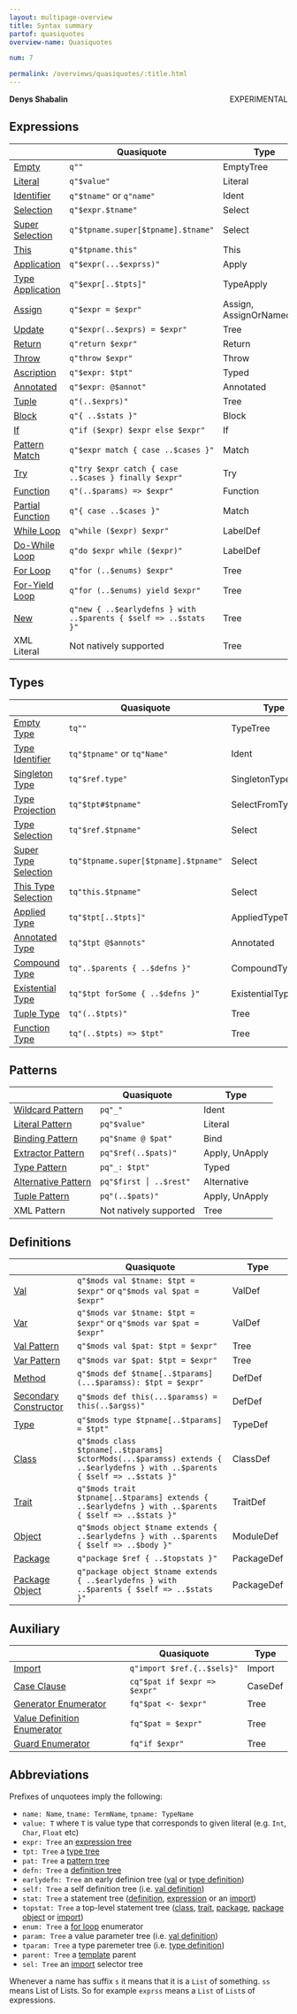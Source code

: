 ```yaml
---
layout: multipage-overview
title: Syntax summary
partof: quasiquotes
overview-name: Quasiquotes

num: 7

permalink: /overviews/quasiquotes/:title.html
---
```

**Denys Shabalin** <span class="tag" style="float: right;">EXPERIMENTAL</span>

## Expressions


                         | Quasiquote                                                       | Type
-------------------------|------------------------------------------------------------------|-------------------------
 [Empty][101]            | `q""`                                                            | EmptyTree
 [Literal][102]          | `q"$value"`                                                      | Literal
 [Identifier][103]       | `q"$tname"` or `q"name"`                                         | Ident
 [Selection][103]        | `q"$expr.$tname"`                                                | Select
 [Super Selection][104]  | `q"$tpname.super[$tpname].$tname"`                               | Select
 [This][104]             | `q"$tpname.this"`                                                | This
 [Application][105]      | `q"$expr(...$exprss)"`                                           | Apply
 [Type Application][105] | `q"$expr[..$tpts]"`                                              | TypeApply
 [Assign][106]           | `q"$expr = $expr"`                                               | Assign, AssignOrNamedArg
 [Update][106]           | `q"$expr(..$exprs) = $expr"`                                     | Tree
 [Return][107]           | `q"return $expr"`                                                | Return
 [Throw][108]            | `q"throw $expr"`                                                 | Throw
 [Ascription][109]       | `q"$expr: $tpt"`                                                 | Typed
 [Annotated][110]        | `q"$expr: @$annot"`                                              | Annotated
 [Tuple][111]            | `q"(..$exprs)"`                                                  | Tree
 [Block][112]            | `q"{ ..$stats }"`                                                | Block
 [If][113]               | `q"if ($expr) $expr else $expr"`                                 | If
 [Pattern Match][114]    | `q"$expr match { case ..$cases }"`                               | Match
 [Try][115]              | `q"try $expr catch { case ..$cases } finally $expr"`             | Try
 [Function][116]         | `q"(..$params) => $expr"`                                        | Function
 [Partial Function][117] | `q"{ case ..$cases }"`                                           | Match
 [While Loop][118]       | `q"while ($expr) $expr"`                                         | LabelDef
 [Do-While Loop][118]    | `q"do $expr while ($expr)"`                                      | LabelDef
 [For Loop][119]         | `q"for (..$enums) $expr"`                                        | Tree
 [For-Yield Loop][119]   | `q"for (..$enums) yield $expr"`                                  | Tree
 [New][120]              | `q"new { ..$earlydefns } with ..$parents { $self => ..$stats }"` | Tree
 XML Literal             | Not natively supported                                           | Tree


[101]: expression-details.html#empty
[102]: expression-details.html#literal
[103]: expression-details.html#identifier-and-selection
[104]: expression-details.html#super-and-this
[105]: expression-details.html#application-and-type-application
[106]: expression-details.html#assign-and-update
[107]: expression-details.html#return
[108]: expression-details.html#throw
[109]: expression-details.html#ascription
[110]: expression-details.html#annotation
[111]: expression-details.html#tuple
[112]: expression-details.html#block
[113]: expression-details.html#if
[114]: expression-details.html#pattern-match
[115]: expression-details.html#try
[116]: expression-details.html#function
[117]: expression-details.html#partial-function
[118]: expression-details.html#while-and-do-while-loops
[119]: expression-details.html#for-and-for-yield-loops
[120]: expression-details.html#new

## Types

                             | Quasiquote                            | Type
-----------------------------|---------------------------------------|---------------------
 [Empty Type][201]           | `tq""`                                | TypeTree
 [Type Identifier][202]      | `tq"$tpname"` or `tq"Name"`           | Ident
 [Singleton Type][203]       | `tq"$ref.type"`                       | SingletonTypeTree
 [Type Projection][204]      | `tq"$tpt#$tpname"`                    | SelectFromTypeTree
 [Type Selection][204]       | `tq"$ref.$tpname"`                    | Select
 [Super Type Selection][204] | `tq"$tpname.super[$tpname].$tpname"`  | Select
 [This Type Selection][204]  | `tq"this.$tpname"`                    | Select
 [Applied Type][205]         | `tq"$tpt[..$tpts]"`                   | AppliedTypeTree
 [Annotated Type][206]       | `tq"$tpt @$annots"`                   | Annotated
 [Compound Type][207]        | `tq"..$parents { ..$defns }"`         | CompoundTypeTree
 [Existential Type][208]     | `tq"$tpt forSome { ..$defns }"`       | ExistentialTypeTree
 [Tuple Type][209]           | `tq"(..$tpts)"`                       | Tree
 [Function Type][210]        | `tq"(..$tpts) => $tpt"`               | Tree

[201]: type-details.html#empty-type
[202]: type-details.html#type-identifier
[203]: type-details.html#singleton-type
[204]: type-details.html#type-projection
[205]: type-details.html#applied-type
[206]: type-details.html#annotated-type
[207]: type-details.html#compound-type
[208]: type-details.html#existential-type
[209]: type-details.html#tuple-type
[210]: type-details.html#function-type

## Patterns

                            | Quasiquote             | Type
----------------------------|------------------------|-------------------
 [Wildcard Pattern][301]    | `pq"_"`                | Ident
 [Literal Pattern][302]     | `pq"$value"`           | Literal
 [Binding Pattern][303]     | `pq"$name @ $pat"`     | Bind
 [Extractor Pattern][304]   | `pq"$ref(..$pats)"`    | Apply, UnApply
 [Type Pattern][305]        | `pq"_: $tpt"`          | Typed
 [Alternative Pattern][306] | `pq"$first │ ..$rest"` | Alternative
 [Tuple Pattern][307]       | `pq"(..$pats)"`        | Apply, UnApply
 XML Pattern                | Not natively supported | Tree

[301]: pattern-details.html#wildcard-pattern
[302]: pattern-details.html#literal-pattern
[303]: pattern-details.html#binding-pattern
[304]: pattern-details.html#extractor-pattern
[305]: pattern-details.html#type-pattern
[306]: pattern-details.html#alternative-pattern
[307]: pattern-details.html#tuple-pattern

## Definitions

                              | Quasiquote                                                                                                                  | Type
------------------------------|-----------------------------------------------------------------------------------------------------------------------------|-----------
 [Val][401]                   | `q"$mods val $tname: $tpt = $expr"` or `q"$mods val $pat = $expr"`                                                          | ValDef
 [Var][401]                   | `q"$mods var $tname: $tpt = $expr"` or `q"$mods var $pat = $expr"`                                                          | ValDef
 [Val Pattern][403]           | `q"$mods val $pat: $tpt = $expr"`                                                                                           | Tree
 [Var Pattern][404]           | `q"$mods var $pat: $tpt = $expr"`                                                                                           | Tree
 [Method][403]                | `q"$mods def $tname[..$tparams](...$paramss): $tpt = $expr"`                                                                | DefDef
 [Secondary Constructor][404] | `q"$mods def this(...$paramss) = this(..$argss)"`                                                                           | DefDef
 [Type][405]                  | `q"$mods type $tpname[..$tparams] = $tpt"`                                                                                  | TypeDef
 [Class][406]                 | `q"$mods class $tpname[..$tparams] $ctorMods(...$paramss) extends { ..$earlydefns } with ..$parents { $self => ..$stats }"` | ClassDef
 [Trait][407]                 | `q"$mods trait $tpname[..$tparams] extends { ..$earlydefns } with ..$parents { $self => ..$stats }"`                        | TraitDef
 [Object][408]                | `q"$mods object $tname extends { ..$earlydefns } with ..$parents { $self => ..$body }"`                                     | ModuleDef
 [Package][409]               | `q"package $ref { ..$topstats }"`                                                                                           | PackageDef
 [Package Object][410]        | `q"package object $tname extends { ..$earlydefns } with ..$parents { $self => ..$stats }"`                                  | PackageDef

[401]: definition-details.html#val-and-var-definitions
[402]: definition-details.html#pattern-definitions
[403]: definition-details.html#method-definition
[404]: definition-details.html#secondary-constructor-definition
[405]: definition-details.html#type-definition
[406]: definition-details.html#class-definition
[407]: definition-details.html#trait-definition
[408]: definition-details.html#object-definition
[409]: definition-details.html#package-definition
[410]: definition-details.html#package-object-definition

## Auxiliary

                                    | Quasiquote                  | Type
------------------------------------|-----------------------------|--------
 [Import][501]                      | `q"import $ref.{..$sels}"`  | Import
 [Case Clause][502]                 | `cq"$pat if $expr => $expr"`| CaseDef
 [Generator Enumerator][503]        | `fq"$pat <- $expr"`         | Tree
 [Value Definition Enumerator][503] | `fq"$pat = $expr"`          | Tree
 [Guard Enumerator][503]            | `fq"if $expr"`              | Tree


[501]: expression-details.html#import
[502]: expression-details.html#pattern-match
[503]: expression-details.html#for-and-for-yield-loops

## Abbreviations

Prefixes of unquotees imply the following:

* `name: Name`, `tname: TermName`, `tpname: TypeName`
* `value: T` where `T` is value type that corresponds to given literal (e.g. `Int`, `Char`, `Float` etc)
* `expr: Tree` an [expression tree](#expressions)
* `tpt: Tree` a [type tree](#types)
* `pat: Tree` a [pattern tree](#patterns)
* `defn: Tree` a [definition tree](#definitions)
* `earlydefn: Tree` an early definion tree ([val](definition-details.html#val-and-var-definitions) or [type definition](definition-details.html#type-definition))
* `self: Tree` a self definition tree (i.e. [val definition](definition-details.html#val-and-var-definitions))
* `stat: Tree` a statement tree ([definition](#definitions), [expression](#expressions) or an [import](expression-details.html#import))
* `topstat: Tree` a top-level statement tree ([class](definition-details.html#class-definition), [trait](definition-details.html#trait-definition), [package](definition-details.html#package-definition), [package object](definition-details.html#package-object-definition) or [import](expression-details.html#import))
* `enum: Tree` a [for loop](expression-details.html#for-and-for-yield-loops) enumerator
* `param: Tree` a value parameter tree (i.e. [val definition](definition-details.html#val-and-var-definitions))
* `tparam: Tree` a type paremeter tree (i.e. [type definition](definition-details.html#type-definition))
* `parent: Tree` a [template](definition-details.html#templates) parent
* `sel: Tree` an [import](expression-details.html#import) selector tree

Whenever a name has suffix `s` it means that it is a `List` of something. `ss` means List of Lists. So for example `exprss` means a `List` of `List`s of expressions.
